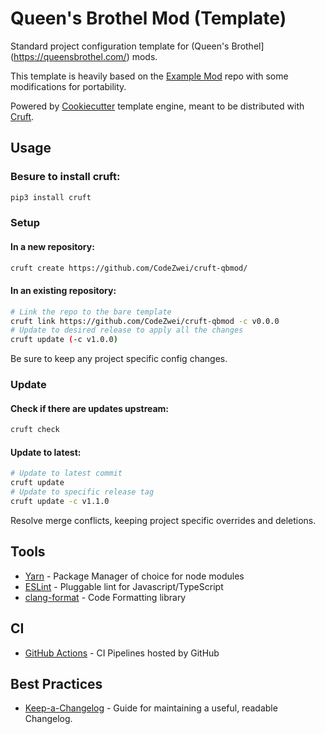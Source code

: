 # Queen's Brothel Mod (Template)

Standard project configuration template for (Queen's Brothel](https://queensbrothel.com/) mods.

This template is heavily based on the [Example Mod](https://github.com/DPMakerQB/queens-brothel-mod) repo with some modifications for portability.

Powered by [Cookiecutter](https://github.com/cookiecutter/cookiecutter) template engine, meant to be distributed with [Cruft](https://github.com/cruft/cruft).

## Usage

### Besure to install cruft:

```bash
pip3 install cruft
```

### Setup
#### In a new repository:
```bash
cruft create https://github.com/CodeZwei/cruft-qbmod/
```

#### In an existing repository:
```bash
# Link the repo to the bare template
cruft link https://github.com/CodeZwei/cruft-qbmod -c v0.0.0
# Update to desired release to apply all the changes
cruft update (-c v1.0.0)
```

Be sure to keep any project specific config changes.

### Update
#### Check if there are updates upstream:
```bash
cruft check
```

#### Update to latest:
```bash
# Update to latest commit
cruft update
# Update to specific release tag
cruft update -c v1.1.0
```

Resolve merge conflicts, keeping project specific overrides and deletions.

<!-- Verify tests still pass before committing:
```bash
yarn test
# Tests pass
git add .
git commit
``` -->

## Tools

- [Yarn](https://yarnpkg.com/) - Package Manager of choice for node modules
- [ESLint](https://eslint.org/) - Pluggable lint for Javascript/TypeScript
- [clang-format](https://clang.llvm.org/) - Code Formatting library

## CI

- [GitHub Actions](https://github.com/features/actions) - CI Pipelines hosted by GitHub

## Best Practices

- [Keep-a-Changelog](https://keepachangelog.com/en/1.0.0/) - Guide for maintaining a useful, readable Changelog.
